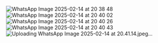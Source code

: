 ![WhatsApp Image 2025-02-14 at 20 38 48](https://github.com/user-attachments/assets/9b51d403-4f90-4112-b65b-7bcc25ac274e)
![WhatsApp Image 2025-02-14 at 20 40 02](https://github.com/user-attachments/assets/5155ab3a-285b-4f91-bf40-4e8bc907b372)
![WhatsApp Image 2025-02-14 at 20 40 26](https://github.com/user-attachments/assets/7ad12984-4b95-4739-8c80-6a9feaa34744)
![WhatsApp Image 2025-02-14 at 20 40 43](https://github.com/user-attachments/assets/a43e19e4-6b3f-44cd-8ee7-87051aede10c)
![Uploading WhatsApp Image 2025-02-14 at 20.41.14.jpeg…]()
